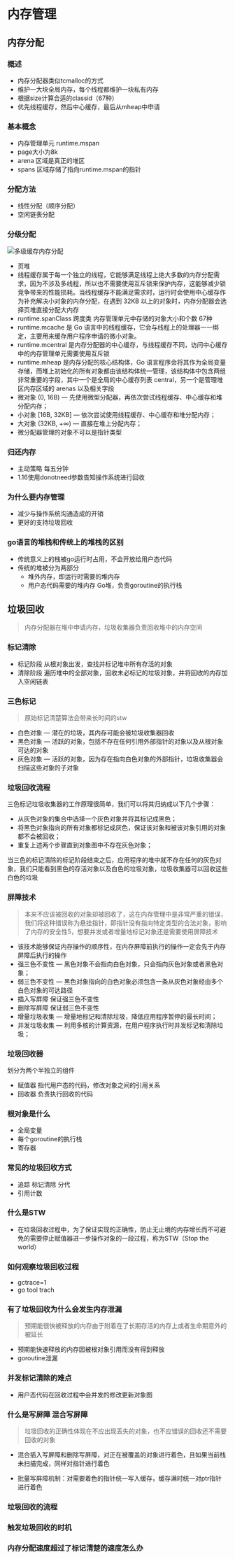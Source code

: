 # 内存管理

## 内存分配

### 概述
* 内存分配器类似tcmalloc的方式
* 维护一大块全局内存，每个线程都维护一块私有内存
* 根据size计算合适的classid（67种）
* 优先线程缓存，然后中心缓存，最后从mheap中申请

### 基本概念
* 内存管理单元 runtime.mspan
* page大小为8k
* arena 区域是真正的堆区
* spans 区域存储了指向runtime.mspan的指针

### 分配方法
* 线性分配（顺序分配）
* 空闲链表分配

### 分级分配
![多级缓存内存分配](https://img.draveness.me/2020-02-29-15829868066479-go-memory-layout.png)
* 页堆
* 线程缓存属于每一个独立的线程，它能够满足线程上绝大多数的内存分配需求，因为不涉及多线程，所以也不需要使用互斥锁来保护内存，这能够减少锁竞争带来的性能损耗。当线程缓存不能满足需求时，运行时会使用中心缓存作为补充解决小对象的内存分配，在遇到 32KB 以上的对象时，内存分配器会选择页堆直接分配大内存
* runtime.spanClass 跨度类 内存管理单元中存储的对象大小和个数 67种
* runtime.mcache 是 Go 语言中的线程缓存，它会与线程上的处理器一一绑定，主要用来缓存用户程序申请的微小对象。
* runtime.mcentral 是内存分配器的中心缓存，与线程缓存不同，访问中心缓存中的内存管理单元需要使用互斥锁
* runtime.mheap 是内存分配的核心结构体，Go 语言程序会将其作为全局变量存储，而堆上初始化的所有对象都由该结构体统一管理，该结构体中包含两组非常重要的字段，其中一个是全局的中心缓存列表 central，另一个是管理堆区内存区域的 arenas 以及相关字段
* 微对象 (0, 16B) — 先使用微型分配器，再依次尝试线程缓存、中心缓存和堆分配内存；
* 小对象 [16B, 32KB] — 依次尝试使用线程缓存、中心缓存和堆分配内存；
* 大对象 (32KB, +∞) — 直接在堆上分配内存；
* 微分配器管理的对象不可以是指针类型

### 归还内存
* 主动策略 每五分钟
* 1.16使用donotneed参数告知操作系统进行回收


### 为什么要内存管理
* 减少与操作系统沟通造成的开销
* 更好的支持垃圾回收

### go语言的堆栈和传统上的堆栈的区别
* 传统意义上的栈被go运行时占用，不会开放给用户态代码
* 传统的堆被分为两部分
  * 堆外内存，即运行时需要的堆内存
  * 用户态代码需要的堆内存 Go堆，负责goroutine的执行栈

## 垃圾回收

> 内存分配器在堆中申请内存，垃圾收集器负责回收堆中的内存空间
### 标记清除
* 标记阶段 从根对象出发，查找并标记堆中所有存活的对象
* 清除阶段 遍历堆中的全部对象，回收未必标记的垃圾对象，并将回收的内存加入空闲链表

### 三色标记
> 原始标记清楚算法会带来长时间的stw
* 白色对象 — 潜在的垃圾，其内存可能会被垃圾收集器回收
* 黑色对象 — 活跃的对象，包括不存在任何引用外部指针的对象以及从根对象可达的对象
* 灰色对象 — 活跃的对象，因为存在指向白色对象的外部指针，垃圾收集器会扫描这些对象的子对象
### 垃圾回收流程
三色标记垃圾收集器的工作原理很简单，我们可以将其归纳成以下几个步骤：
* 从灰色对象的集合中选择一个灰色对象并将其标记成黑色；
* 将黑色对象指向的所有对象都标记成灰色，保证该对象和被该对象引用的对象都不会被回收；
* 重复上述两个步骤直到对象图中不存在灰色对象；

当三色的标记清除的标记阶段结束之后，应用程序的堆中就不存在任何的灰色对象，我们只能看到黑色的存活对象以及白色的垃圾对象，垃圾收集器可以回收这些白色的垃圾

### 屏障技术
> 本来不应该被回收的对象却被回收了，这在内存管理中是非常严重的错误，我们将这种错误称为悬挂指针，即指针没有指向特定类型的合法对象，影响了内存的安全性5，想要并发或者增量地标记对象还是需要使用屏障技术
* 该技术能够保证内存操作的顺序性，在内存屏障前执行的操作一定会先于内存屏障后执行的操作
* 强三色不变性 — 黑色对象不会指向白色对象，只会指向灰色对象或者黑色对象；
* 弱三色不变性 — 黑色对象指向的白色对象必须包含一条从灰色对象经由多个白色对象的可达路径
* 插入写屏障 保证强三色不变性
* 删除写屏障 保证弱三色不变性
* 增量垃圾收集 — 增量地标记和清除垃圾，降低应用程序暂停的最长时间；
* 并发垃圾收集 — 利用多核的计算资源，在用户程序执行时并发标记和清除垃圾；

### 垃圾回收器
划分为两个半独立的组件
* 赋值器 指代用户态的代码，修改对象之间的引用关系
* 回收器 负责执行回收的代码

### 根对象是什么
* 全局变量
* 每个goroutine的执行栈
* 寄存器
### 常见的垃圾回收方式
* 追踪 标记清除 分代
* 引用计数

### 什么是STW
* 在垃圾回收过程中，为了保证实现的正确性，防止无止境的内存增长而不可避免的需要停止赋值器进一步操作对象的一段过程，称为STW（Stop the world）

### 如何观察垃圾回收过程
* gctrace=1
* go tool trach
  
### 有了垃圾回收为什么会发生内存泄漏
> 预期能很快被释放的内存由于附着在了长期存活的内存上或者生命期意外的被延长
* 预期能快速释放的内存因被根对象引用而没有得到释放
* goroutine泄漏

### 并发标记清除的难点
* 用户态代码在回收过程中会并发的修改更新对象图

### 什么是写屏障 混合写屏障
> 垃圾回收的正确性体现在不应出现丢失的对象，也不应错误的回收还不需要回收的对象
* 混合插入写屏障和删除写屏障，对正在被覆盖的对象进行着色，且如果当前栈未扫描完成，同样对指针进行着色

* 批量写屏障机制：对需要着色的指针统一写入缓存，缓存满时统一对ptr指针进行着色

### 垃圾回收的流程

### 触发垃圾回收的时机

### 内存分配速度超过了标记清楚的速度怎么办